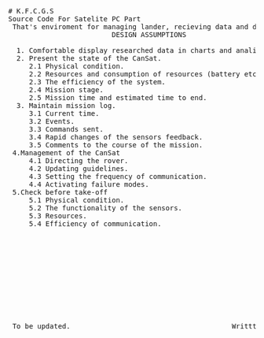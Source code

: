 <pre>
# K.F.C.G.S
Source Code For Satelite PC Part
 That's enviroment for managing lander, recieving data and displaying it. 
                         DESIGN ASSUMPTIONS

  1. Comfortable display researched data in charts and analisys of test results.
  2. Present the state of the CanSat. 
     2.1 Physical condition.
     2.2 Resources and consumption of resources (battery etc.).
     2.3 The efficiency of the system.
     2.4 Mission stage.
     2.5 Mission time and estimated time to end.
  3. Maintain mission log.
     3.1 Current time.
     3.2 Events.
     3.3 Commands sent.
     3.4 Rapid changes of the sensors feedback.
     3.5 Comments to the course of the mission.
 4.Management of the CanSat
     4.1 Directing the rover.
     4.2 Updating guidelines.
     4.3 Setting the frequency of communication.
     4.4 Activating failure modes.
 5.Check before take-off
     5.1 Physical condition.
     5.2 The functionality of the sensors.
     5.3 Resources.
     5.4 Efficiency of communication.












 To be updated.                                       Writtten by Juzeg
</pre>
